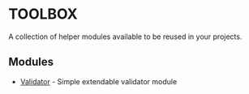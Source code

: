 # TOOLBOX
A collection of helper modules available to be reused in your projects.

## Modules

* [Validator](https://github.com/rockoo/Toolbox/tree/master/src/Toolbox/Validator) - Simple extendable validator module